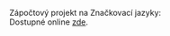 Zápočtový projekt na Značkovací jazyky:   
Dostupné online [zde](https://lukas-jirusek.github.io/projekt/).

